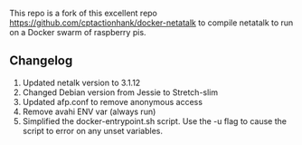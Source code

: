 This repo is a fork of this excellent repo https://github.com/cptactionhank/docker-netatalk to compile netatalk to run on a Docker swarm of raspberry pis.

## Changelog

1. Updated netalk version to 3.1.12
1. Changed Debian version from Jessie to Stretch-slim
1. Updated afp.conf to remove anonymous access
1. Remove avahi ENV var (always run)
1. Simplified the docker-entrypoint.sh script. Use the -u flag to cause the script to error on any unset variables.